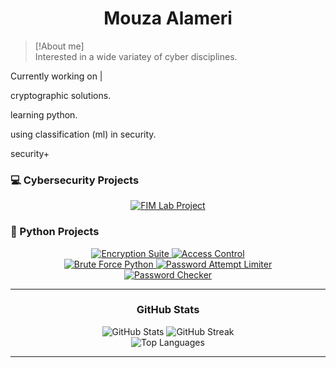 <h1 align="center">Mouza Alameri</h1>




> [!About me]  
> Interested in a wide variatey of cyber disciplines. 



 Currently working on | </b>
 
 cryptographic solutions. </b>
 
 learning python.
 
 using classification (ml) in security. 
 
 security+

<!-- Cybersecurity Projects -->
<h3>💻 Cybersecurity Projects</h3>
<div align="center">
  <a href="https://github.com/MouzaAlameri-sec/FIM-LAB">
    <img src="https://github-readme-stats.vercel.app/api/pin/?username=MouzaAlameri-sec&repo=FIM-LAB&theme=graywhite" alt="FIM Lab Project" />
  </a>
</div>

<!-- Python Projects -->
<h3>🐍 Python Projects</h3>
<div align="center">
  <a href="https://github.com/MouzaAlameri-sec/encryption_suite">
    <img src="https://github-readme-stats.vercel.app/api/pin/?username=MouzaAlameri-sec&repo=encryption_suite&theme=graywhite" alt="Encryption Suite" />
  </a>
  <a href="https://github.com/MouzaAlameri-sec/access_control">
    <img src="https://github-readme-stats.vercel.app/api/pin/?username=MouzaAlameri-sec&repo=access_control&theme=graywhite" alt="Access Control" />
  </a>
</div>
<div align="center">
  <a href="https://github.com/MouzaAlameri-sec/Brute_Force_Python">
    <img src="https://github-readme-stats.vercel.app/api/pin/?username=MouzaAlameri-sec&repo=Brute_Force_Python&theme=graywhite" alt="Brute Force Python" />
  </a>
  <a href="https://github.com/MouzaAlameri-sec/password_attempt_limiter">
    <img src="https://github-readme-stats.vercel.app/api/pin/?username=MouzaAlameri-sec&repo=password_attempt_limiter&theme=graywhite" alt="Password Attempt Limiter" />
  </a>
</div>
<div align="center">
  <a href="https://github.com/MouzaAlameri-sec/Password_checker_python">
    <img src="https://github-readme-stats.vercel.app/api/pin/?username=MouzaAlameri-sec&repo=Password_checker_python&theme=graywhite" alt="Password Checker" />
  </a>
</div>

<hr>

<!-- GitHub Stats -->
<h3 align="center">GitHub Stats</h3>
<div align="center">
  <img src="https://github-readme-stats.vercel.app/api?username=MouzaAlameri-sec&show_icons=true&theme=graywhite" alt="GitHub Stats" />
  <img src="https://github-readme-streak-stats.herokuapp.com/?user=MouzaAlameri-sec&theme=graywhite" alt="GitHub Streak" />
</div>
<div align="center">
  <img src="https://github-readme-stats.vercel.app/api/top-langs/?username=MouzaAlameri-sec&layout=compact&theme=graywhite" alt="Top Languages" />
</div>

<hr>
